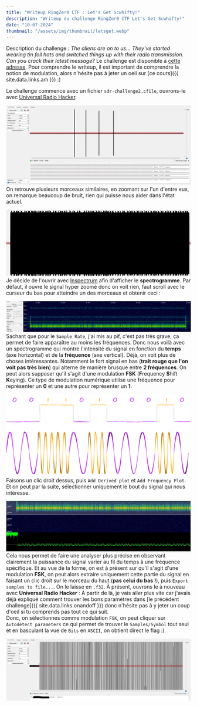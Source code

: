 ```yaml
---
title: "Writeup RingZer0 CTF : Let's Get Scwhifty!"
description: "Writeup du challenge RingZer0 CTF Let's Get Scwhifty!"
date: "10-07-2024"
thumbnail: "/assets/img/thumbnail/letsget.webp"
---
```

Description du challenge : *The aliens are on to us... They've started wearing tin foil hats and switched things up with their radio transmission. Can you crack their latest message?*
Le challenge est disponible à [cette adresse](https://ringzer0ctf.com/challenges/333).
Pour comprendre le writeup, il est important de comprendre la notion de modulation, alors n'hésite pas à jeter un oeil sur [ce cours]({{ site.data.links.am }}) :) 

Le challenge commence avec un fichier `sdr-challenge2.cfile`, ouvrons-le avec [Universal Radio Hacker](https://github.com/jopohl/urh). 

![Universal Radio Hacker](../../assets/img/pages/writeups/letsget/letsget1.webp)
On retrouve plusieurs morceaux similaires, en zoomant sur l'un d'entre eux, on remarque beaucoup de bruit, rien qui puisse nous aider dans l'état actuel. 

![Universal Radio Hacker](../../assets/img/pages/writeups/letsget/letsget2.webp)
Je décide de l'ouvrir avec [Inspectrum](https://github.com/miek/inspectrum) afin d'afficher le **spectrogramme**. Par défaut, il ouvre le signal hyper zoomé donc on voit rien, faut scroll avec le curseur du bas pour atteindre un des morceaux et obtenir ceci : 

![Universal Radio Hacker](../../assets/img/pages/writeups/letsget/letsget3.webp)
Sachant que pour le `Sample Rate`, j'ai mis au pif, c'est pas très grave, ça permet de faire apparaître au moins les fréquences.
Donc nous voilà avec un spectrogramme qui montre l'intensité du signal en fonction du **temps** (axe horizontal) et de la **fréquence** (axe vertical). 
Déjà, on voit plus de choses intéressantes. Notamment le fort signal en bas (**trait rouge que l'on voit pas très bien**) qui alterne de manière brusque entre **2 fréquences**. On peut alors supposer qu'il s'agit d'une modulation **FSK** (**F**requency **S**hift **K**eying).
Ce type de modulation numérique utilise une fréquence pour représenter un **0** et une autre pour représenter un **1**.

![Schema FSK](../../assets/img/pages/writeups/letsget/letsget4.svg)
Faisons un clic droit dessus, puis `Add Derived plot` et `Add Frequency Plot`. Et on peut par la suite, sélectionner uniquement le bout du signal qui nous intéresse. 

![Universal Radio Hacker](../../assets/img/pages/writeups/letsget/letsget5.webp)
Cela nous permet de faire une analyser plus précise en observant clairement la puissance du signal varier au fil du temps à une fréquence spécifique. 
Et au vue de la forme, on est à présent sur qu'il s'agit d'une modulation **FSK**, on peut alors extraire uniquement cette partie du signal en faisant un clic droit sur le morceau du haut (**pas celui du bas !**), puis `Export samples to file...`. On le laisse en `.f32`. 
À présent, ouvrons le à nouveau avec **Universal Radio Hacker** :
À partir de là, je vais aller plus vite car j'avais déjà expliqué comment trouver les bons paramètres dans [le précédent challenge]({{ site.data.links.onandoff }}) donc n'hésite pas à y jeter un coup d'oeil si tu comprends pas tout ce qui suit.  
Donc, on sélectionnes comme modulation `FSK`, on peut cliquer sur `Autodetect parameters` ce qui permet de trouver le `Samples/Symbol` tout seul et en basculant la vue de `Bits` en `ASCII`, on obtient direct le flag :) 

![Universal Radio Hacker](../../assets/img/pages/writeups/letsget/letsget6.webp)



